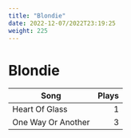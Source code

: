 ```yaml
---
title: "Blondie"
date: 2022-12-07/2022T23:19:25
weight: 225
---
```


# Blondie

 Song | Plays 
----- | -----:
Heart Of Glass | 1
One Way Or Another | 3
